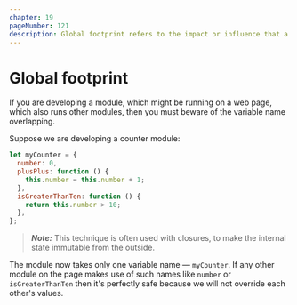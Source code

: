 ```yaml
---
chapter: 19
pageNumber: 121
description: Global footprint refers to the impact or influence that a script or application has on the global scope of the runtime environment. When a script or application creates variables or functions in the global scope, it affects the global footprint. 
---
```

# Global footprint

If you are developing a module, which might be running on a web page, which also runs other modules, then you must beware  of the variable name overlapping.

Suppose we are developing a counter module:

```javascript
let myCounter = {
  number: 0,
  plusPlus: function () {
    this.number = this.number + 1;
  },
  isGreaterThanTen: function () {
    return this.number > 10;
  },
};
```

> _**Note:**_ This technique is often used with closures, to make the internal state immutable from the outside.

The module now takes only one variable name — `myCounter`. If any other module on the page makes use of such names like `number` or `isGreaterThanTen` then it's perfectly safe because we will not override each other's values.
